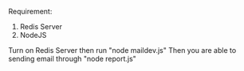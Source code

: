 Requirement: 
1. Redis Server
2. NodeJS

Turn on Redis Server then run "node maildev.js"
Then you are able to sending email through "node report.js"
